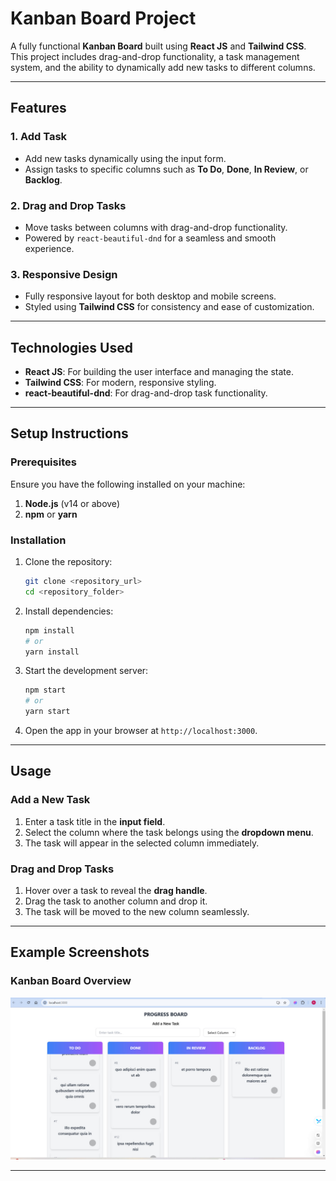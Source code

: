 
# Kanban Board Project

A fully functional **Kanban Board** built using **React JS** and **Tailwind CSS**. This project includes drag-and-drop functionality, a task management system, and the ability to dynamically add new tasks to different columns.

---

## Features

### 1. **Add Task**
- Add new tasks dynamically using the input form.
- Assign tasks to specific columns such as **To Do**, **Done**, **In Review**, or **Backlog**.

### 2. **Drag and Drop Tasks**
- Move tasks between columns with drag-and-drop functionality.
- Powered by `react-beautiful-dnd` for a seamless and smooth experience.

### 3. **Responsive Design**
- Fully responsive layout for both desktop and mobile screens.
- Styled using **Tailwind CSS** for consistency and ease of customization.

---

## Technologies Used

- **React JS**: For building the user interface and managing the state.
- **Tailwind CSS**: For modern, responsive styling.
- **react-beautiful-dnd**: For drag-and-drop task functionality.

---

## Setup Instructions

### Prerequisites
Ensure you have the following installed on your machine:
1. **Node.js** (v14 or above)
2. **npm** or **yarn**

### Installation
1. Clone the repository:
   ```bash
   git clone <repository_url>
   cd <repository_folder>
   ```

2. Install dependencies:
   ```bash
   npm install
   # or
   yarn install
   ```

3. Start the development server:
   ```bash
   npm start
   # or
   yarn start
   ```

4. Open the app in your browser at `http://localhost:3000`.

---

## Usage

### Add a New Task
1. Enter a task title in the **input field**.
2. Select the column where the task belongs using the **dropdown menu**.
3. The task will appear in the selected column immediately.

### Drag and Drop Tasks
1. Hover over a task to reveal the **drag handle**.
2. Drag the task to another column and drop it.
3. The task will be moved to the new column seamlessly.

---

## Example Screenshots

### Kanban Board Overview
![Kanban Board](./src/assests/ss.jpg)


---
